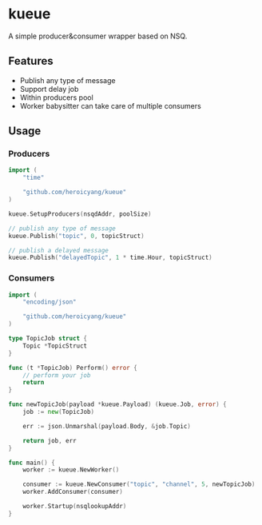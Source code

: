 kueue
=====

A simple producer&amp;consumer wrapper based on NSQ.

## Features

- Publish any type of message
- Support delay job
- Within producers pool
- Worker babysitter can take care of multiple consumers

## Usage

### Producers

```go
import (
    "time"

    "github.com/heroicyang/kueue"
)

kueue.SetupProducers(nsqdAddr, poolSize)

// publish any type of message
kueue.Publish("topic", 0, topicStruct)

// publish a delayed message
kueue.Publish("delayedTopic", 1 * time.Hour, topicStruct)
```

### Consumers

```go
import (
    "encoding/json"

    "github.com/heroicyang/kueue"
)

type TopicJob struct {
    Topic *TopicStruct
}

func (t *TopicJob) Perform() error {
    // perform your job
    return
}

func newTopicJob(payload *kueue.Payload) (kueue.Job, error) {
    job := new(TopicJob)

    err := json.Unmarshal(payload.Body, &job.Topic)

    return job, err
}

func main() {
    worker := kueue.NewWorker()

    consumer := kueue.NewConsumer("topic", "channel", 5, newTopicJob)
    worker.AddConsumer(consumer)

    worker.Startup(nsqlookupAddr)
}
```
